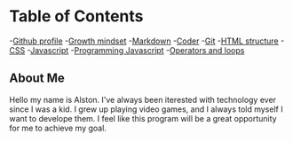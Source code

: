 # Table of Contents

-[Github profile](https://github.com/IAlstonI)
-[Growth mindset](/Reading-Notes/growthmindset)
-[Markdown](https://ialstoni.github.io/Reading-Notes/markdown)
-[Coder](https://ialstoni.github.io/Reading-Notes/coderscomputer)
-[Git](https://ialstoni.github.io/Reading-Notes/git)
-[HTML structure](https://ialstoni.github.io/Reading-Notes/Wireframing)
-[CSS](https://ialstoni.github.io/Reading-Notes/CSS)
-[Javascript](https://ialstoni.github.io/Reading-Notes/javascripts)
-[Programming Javascript](https://ialstoni.github.io/Reading-Notes/Operators)
-[Operators and loops](https://ialstoni.github.io/Reading-Notes/loops)

## About Me
Hello my name is Alston. I've always been iterested with technology ever since I was a kid.
I grew up playing video games, and I always told myself I want to develope them. I feel like this program will be a great opportunity 
for me to achieve my goal.
